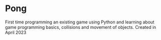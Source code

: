 # Pong
First time programming an existing game using Python and learning about game programming basics, collisions and movement of objects. Created in April 2023

